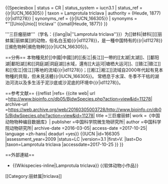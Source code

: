 {{Speciesbox
| status = CR
| status_system = iucn3.1
| status_ref ={{r|IUCN_166305}}
| taxon = Lamprotula triclava
| authority = (Heude, 1877){{r|id11278}}
| synonyms_ref = {{r|IUCN_166305}}
| synonyms =
*''[[Unio|Unio]] triclava'' {{small|Heude, 1877}}
}}

'''三巨瘤丽蚌'''（学名：{{lang|la|''Lamprotula triclava''}}）为[[蚌科|蚌科]][[丽蚌属|丽蚌属]]的动物，俗名白玉蛤{{r|id11278}}，是一種中国特有的{{r|id11278}}[[瀕危物种|瀕危物种]]{{r|IUCN_166305}}。

==分佈==
本物種見於[[中國|中國]]的[[長江|長江]]一帶的[[太湖|太湖]]、[[鄱阳湖|鄱阳湖]]和[[洞庭湖|洞庭湖]]水域，還有[[大运河|塘栖大运河]]、[[赣江|赣江]]和[[信江|信江]]等地的流域{{r|id11278}}；[[湘江|湘江]]流域自2000年代起有見本物種的貝殼，但未見活體{{r|IUCN_166305}}。
常栖息于水深、冬季不干枯的湖泊河流以及多生活于泥沙底或沙泥底的环境中{{r|id11278}}。

==参考文献==
{{reflist |refs=
<ref name='id11278'>{{cite web| url =http://www.bioinfo.cn/db05/BjdwSpecies.php?action=view&id=11278| archive-url =https://web.archive.org/web/20160305003728/http://www.bioinfo.cn/db05/BjdwSpecies.php?action=view&id=11278| title =三巨瘤丽蚌| work =《中国动物物种编目数据库》| publisher =中国科学院微生物研究所| author =中国科学院动物研究所| archive-date =2016-03-05| access-date =2017-10-25| language =zh-hans| deadurl =yes}}</ref>
<ref name="IUCN_166305">{{IUCN |id=166305 |assessment_year=2009 |status=LC |version=3.1 |first=V. |last=Do |taxon=Lamprotula triclava |accessdate=2017-10-25 }}</ref>
}}

==外部連結==
* {{Wikispecies-inline|Lamprotula triclava}}
{{软体动物小作品}}

[[Category:丽蚌属|triclava]]